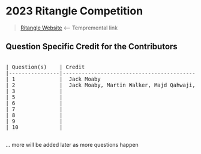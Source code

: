 # 2023 Ritangle Competition
> [Ritangle Website](https://mei.org.uk/ritangle/) ⟵ Tempremental link

## Question Specific Credit for the Contributors

<pre align="center">

| Question(s)    | Credit                                                                               | Solution(s)    |
|----------------|--------------------------------------------------------------------------------------|----------------|
| 1              |  Jack Moaby                                                                          |  0.0893        |
| 2              |  Jack Moaby, Martin Walker, Majd Qahwaji, Miguel Butler                              |  3.64          |
| 3              |                                                                                      |                |
| 5              |                                                                                      |                |
| 6              |                                                                                      |                |
| 7              |                                                                                      |                |
| 8              |                                                                                      |                |
| 9              |                                                                                      |                |
| 10             |                                                                                      |                |

</pre>
... more will be added later as more questions happen
